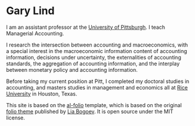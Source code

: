 <!--To build the site locally, download docker, then use git bash to run: docker compose pull; then docker compose up. Then find the server and use the last few numbers to access the locally hosted site. eg. http://localhost:8080/-->
# Gary Lind

I am an assistant professor at the [University of Pittsburgh](https://business.pitt.edu/). I teach Managerial Accounting.

I research the intersection between accounting and macroeconomics, with a special interest in the macroeconomic information content of accounting information, decisions under uncertainty, the externalities of accounting standards, the aggregation of accounting information, and the interplay between monetary policy and accounting information.

Before taking my current position at Pitt, I completed my doctoral studies in accounting, and masters studies in management and economics all at [Rice University](https://www.rice.edu/) in Houston, Texas.

This site is based on the [al-folio](https://github.com/alshedivat/al-folio) template, which is based on the original [folio theme](https://github.com/bogoli/-folio) published by [Lia Bogoev](https://beebsies.notion.site/Lia-Bogoev-a5bb90498fb04287b1bbaf56311561e2). It is open source under the MIT license.

